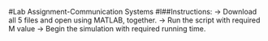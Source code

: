 
#Lab Assignment-Communication Systems
#I##Instructions:
-> Download all 5 files and open using MATLAB, together.
-> Run the script with required M value
-> Begin the simulation with required running time.
